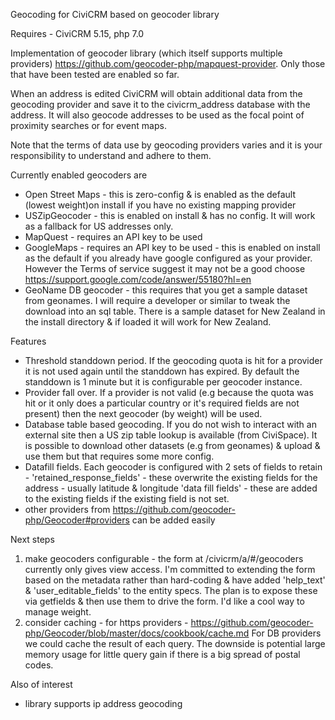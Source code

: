 Geocoding for CiviCRM based on geocoder library

Requires - CiviCRM 5.15, php 7.0

Implementation of geocoder library (which itself supports multiple providers) https://github.com/geocoder-php/mapquest-provider. Only those that have been tested are enabled so far.

When an address is edited CiviCRM will obtain additional data from the geocoding provider
and save it to the civicrm_address database with the address. It will also geocode addresses
to be used as the focal point of proximity searches or for event maps.

Note that the terms of data use by geocoding providers varies and it is your responsibility
to understand and adhere to them.

Currently enabled geocoders are
- Open Street Maps - this is zero-config & is enabled as the default (lowest weight)on install if you have no existing mapping provider
- USZipGeocoder - this is enabled on install & has no config. It will work as a fallback for US addresses only.
- MapQuest - requires an API key to be used
- GoogleMaps - requires an API key to be used - this is enabled on install as the default if you 
already have google configured as your provider. However the Terms of service suggest it may not be a good choose https://support.google.com/code/answer/55180?hl=en
- GeoName DB geocoder - this requires that you get a sample dataset from geonames. I will require a developer or similar to tweak the download into an sql table. There is a sample dataset for New Zealand in the install directory & if loaded it will work for New Zealand.


Features
- Threshold standdown period. If the geocoding quota is hit for a provider it is not used
again until the standdown has expired. By default the standdown is 1 minute but it is configurable per geocoder instance.
- Provider fall over. If a provider is not valid (e.g because the quota was hit or it only does a
 particular country or it's required fields are not present) then the next geocoder (by weight) 
 will be used.
- Database table based geocoding. If you do not wish to interact with an external site then
a US zip table lookup is available (from CiviSpace). It is possible to download other datasets (e.g from geonames) & upload & use them but that requires some more config.
- Datafill fields. Each geocoder is configured with 2 sets of fields to retain - 'retained_response_fields' - these overwrite the existing fields for the address - usually latitude & longitude
  'data fill fields' - these are added to the existing fields if the existing field is not set.
- other providers from https://github.com/geocoder-php/Geocoder#providers can be added easily  



Next steps
1) make geocoders configurable - the form at /civicrm/a/#/geocoders
currently only gives view access. I'm committed to extending the form based on the metadata rather than hard-coding & have added 'help_text' & 'user_editable_fields' to the entity specs. The plan is to expose these via getfields & then use them to drive the form. I'd like a cool way to manage weight.
2) consider caching - for https providers - https://github.com/geocoder-php/Geocoder/blob/master/docs/cookbook/cache.md
For DB providers we could cache the result of each query. The downside is potential
large memory usage for little query gain if there is a big spread of postal codes.


Also of interest
- library supports ip address geocoding
